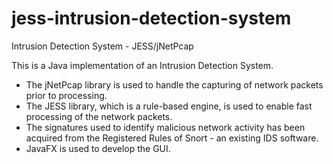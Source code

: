 
# jess-intrusion-detection-system
Intrusion Detection System - JESS/jNetPcap

This is a Java implementation of an Intrusion Detection System.

* The jNetPcap library is used to handle the capturing of network packets prior to processing.
* The JESS library, which is a rule-based engine, is used to enable fast processing of the network packets. 
* The signatures used to identify malicious network activity has been acquired from the Registered Rules of Snort - an existing IDS software. 
* JavaFX is used to develop the GUI.

